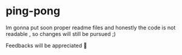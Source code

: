 # ping-pong
Im gonna put soon proper readme files and honestly the code is not readable , so changes will still be pursued ;)

Feedbacks will be appreciated 💖
